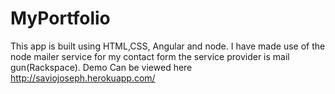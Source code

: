 # MyPortfolio
This app is built using HTML,CSS, Angular and node. I have made use of the node mailer service for my contact form the service provider is mail gun(Rackspace). Demo Can be viewed here http://saviojoseph.herokuapp.com/
